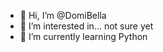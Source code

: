 - 👋 Hi, I’m @DomiBella
- 👀 I’m interested in... not sure yet
- 🌱 I’m currently learning Python

<!---
DomiBella/DomiBella is a ✨ special ✨ repository because its `README.md` (this file) appears on your GitHub profile.
You can click the Preview link to take a look at your changes.
--->
